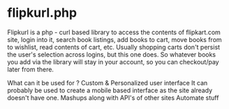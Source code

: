 flipkurl.php
============

Flipkurl is a php - curl based library to access the contents of flipkart.com site, login into it, search book listings, add books to cart, move books from to wishlist, read contents of cart, etc.
Usually shopping carts don't persist the user's selection across logins, but this one does. So whatever books you add via the library will stay in your account, so you can checkout/pay later from there.

What can it be used for ?
Custom & Personalized user interface
It can probably be used to create a mobile based interface as the site already doesn't have one.
Mashups along with API's of other sites
Automate stuff
